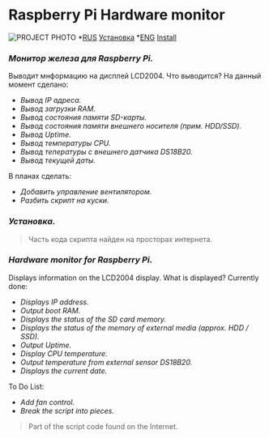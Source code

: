# Raspberry Pi Hardware monitor
![PROJECT PHOTO](htpps://...)
*[RUS](#chapter-0)
[Установка](#chapter-1)
*[ENG](#chapter-)
[Install](#chapter-)

<a id="chapter-0"></a>

### *Монитор железа для Raspberry Pi.*
Выводит мнформацию на дисплей LCD2004.
Что выводится?
На данный момент сделано:
 - *Вывод IP адреса.*
 - *Вывод загрузки RAM.*
 - *Вывод состояния памяти SD-карты.*
 - *Вывод состояния памяти внешнего носителя (прим. HDD/SSD).*
 - *Вывод Uptime.*
 - *Вывод температуры CPU.*
 - *Вывод тепературы с внешнего датчика DS18B20.*
 - *Вывод текущей даты.*

В планах сделать:
 - *Добавить управление вентилятором.*
 - *Разбить скрипт на куски.*

### *Установка.*


> Часть кода скрипта найден на просторах интернета.

<a id="chapter-"></a>

### *Hardware monitor for Raspberry Pi.*
Displays information on the LCD2004 display.
What is displayed?
Currently done:
 - *Displays IP address.*
 - *Output boot RAM.*
 - *Displays the status of the SD card memory.*
 - *Displays the status of the memory of external media (approx. HDD / SSD).*
 - *Output Uptime.*
 - *Display CPU temperature.*
 - *Output temperature from external sensor DS18B20.*
 - *Displays the current date.*

To Do List:
 - *Add fan control.*
 - *Break the script into pieces.*

> Part of the script code found on the Internet.
